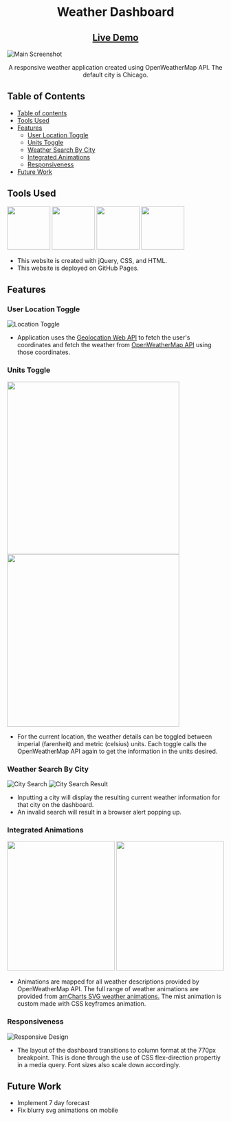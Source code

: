 <h1 align="center">Weather Dashboard</h1>
<h2 align="center"><a  href="https://chloe-trn.github.io/weather-dashboard/"  target="_blank">Live Demo</a></h2>

![Main Screenshot](./read-me-imgs/screenshot.png)

<p align="center"> A responsive weather application created using OpenWeatherMap API. The default city is Chicago. </p>

## Table of Contents

- [Table of contents](#table-of-contents)
- [Tools Used](#tools-used)
- [Features](#features)
  - [User Location Toggle](#user-location-toggle)
  - [Units Toggle](#units-toggle)
  - [Weather Search By City](#weather-search-by-city)
  - [Integrated Animations](#integrated-animations)
  - [Responsiveness](#responsiveness)
- [Future Work](#future-work)

## Tools Used
<p>
<img src="/read-me-imgs/jquery-logo.png" width="100" /> 
<img src="/read-me-imgs/css-logo.png" width="100" />
<img src="/read-me-imgs/html5-logo.png" width="100" />
<img src="/read-me-imgs/github-logo.png" width="100" />
</p>

* This website is created with jQuery, CSS, and HTML. 
* This website is deployed on GitHub Pages.

## Features 
### User Location Toggle 
![Location Toggle](./read-me-imgs/location.png)
* Application uses the <a href="https://developer.mozilla.org/en-US/docs/Web/API/Geolocation_API" target="_blank">Geolocation Web API</a> to fetch the user's coordinates and fetch the weather from <a href="https://openweathermap.org/" target="_blank">OpenWeatherMap API</a> using those coordinates. 
### Units Toggle
<p>
<img src="/read-me-imgs/imperial.png" width="400" /> 
<img src="/read-me-imgs/metric.png" width="400" />
</p>

* For the current location, the weather details can be toggled between imperial (farenheit) and metric (celsius) units. Each toggle calls the OpenWeatherMap API again to get the information in the units desired. 
### Weather Search By City 
![City Search](./read-me-imgs/search.png)
![City Search Result](./read-me-imgs/seoul-search.png)
* Inputting a city will display the resulting current weather information for that city on the dashboard.
* An invalid search will result in a browser alert popping up. 

### Integrated Animations
<p>
<img src="/read-me-imgs/description1.png" width="250" height="300" /> 
<img src="/read-me-imgs/description2.png" width="250" height="300" />
</p>

* Animations are mapped for all weather descriptions provided by OpenWeatherMap API. The full range of weather animations are provided from <a href="https://www.amcharts.com/free-animated-svg-weather-icons/" target="_blank">amCharts SVG weather animations.</a> The mist animation is custom made with CSS keyframes animation. 

### Responsiveness
![Responsive Design](./read-me-imgs/mobile.png)
* The layout of the dashboard transitions to column format at the 770px breakpoint. This is done through the use of CSS flex-direction propertiy in a media query. Font sizes also scale down accordingly. 

## Future Work 
* Implement 7 day forecast 
* Fix blurry svg animations on mobile 


